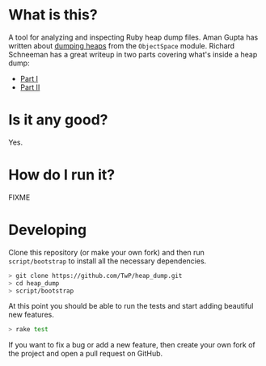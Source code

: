 # What is this?

A tool for analyzing and inspecting Ruby heap dump files. Aman Gupta has written
about [dumping heaps](http://tmm1.net/ruby21-objspace/) from the `ObjectSpace`
module. Richard Schneeman has a great writeup in two parts covering what's
inside a heap dump:

* [Part I](https://blog.codeship.com/the-definitive-guide-to-ruby-heap-dumps-part-ii/)
* [Part II](https://blog.codeship.com/the-definitive-guide-to-ruby-heap-dumps-part-i/)

# Is it any good?

Yes.

# How do I run it?

FIXME

# Developing

Clone this repository (or make your own fork) and then run `script/bootstrap` to
install all the necessary dependencies.

```sh
> git clone https://github.com/TwP/heap_dump.git
> cd heap_dump
> script/bootstrap
```

At this point you should be able to run the tests and start adding beautiful new
features.

```sh
> rake test
```

If you want to fix a bug or add a new feature, then create your own fork of the
project and open a pull request on GitHub.
